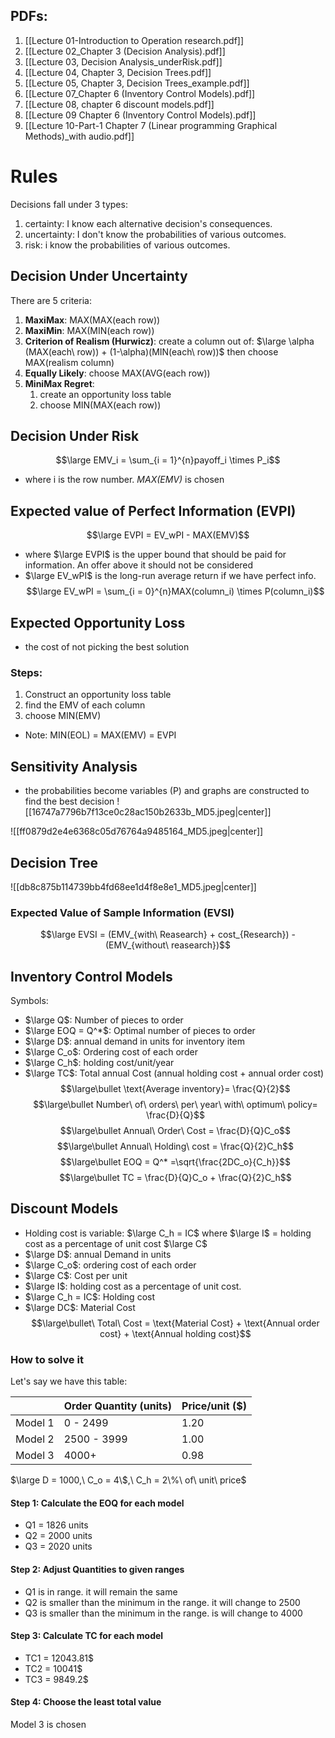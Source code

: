 ## PDFs:
1. [[Lecture 01-Introduction to Operation research.pdf]]
2. [[Lecture 02_Chapter 3 (Decision Analysis).pdf]]
3. [[Lecture 03, Decision Analysis_underRisk.pdf]]
4. [[Lecture 04, Chapter 3, Decision Trees.pdf]]
5. [[Lecture 05, Chapter 3, Decision Trees_example.pdf]]
6. [[Lecture 07_Chapter 6 (Inventory Control Models).pdf]]
7. [[Lecture 08, chapter 6 discount models.pdf]]
8. [[Lecture 09 Chapter 6 (Inventory Control Models).pdf]]
9. [[Lecture 10-Part-1 Chapter 7 (Linear programming  Graphical Methods)_with audio.pdf]]

# Rules
Decisions fall under 3 types:
1. certainty: I know each alternative decision's consequences.
2. uncertainty: I don't know the probabilities of various outcomes. 
3. risk: i know the probabilities of various outcomes.
## Decision Under Uncertainty
There are 5 criteria:
1. __MaxiMax__: MAX(MAX(each row))
2. __MaxiMin__: MAX(MIN(each row))
3. __Criterion of Realism (Hurwicz)__: create a column out of: $\large \alpha (MAX(each\ row)) + (1-\alpha)(MIN(each\ row))$ then choose MAX(realism column)
4. __Equally Likely__: choose MAX(AVG(each row))
5. __MiniMax Regret__: 
	1. create an opportunity loss table
	2. choose MIN(MAX(each row))
## Decision Under Risk
 $$\large EMV_i = \sum_{i = 1}^{n}payoff_i \times P_i$$
 * where i is the row number. _MAX(EMV)_ is chosen
## Expected value of Perfect Information (EVPI)
$$\large EVPI = EV_wPI - MAX(EMV)$$
* where $\large EVPI$ is the upper bound that should be paid for information. An offer above it should not be considered
* $\large EV_wPI$ is the long-run average return if we have perfect info.
$$\large EV_wPI = \sum_{i = 0}^{n}MAX(column_i) \times P(column_i)$$
## Expected Opportunity Loss
* the cost of not picking the best solution
### Steps:
1. Construct an opportunity loss table
2. find the EMV of each column
3. choose MIN(EMV)
* Note: MIN(EOL) = MAX(EMV) = EVPI 
## Sensitivity Analysis
* the probabilities become variables (P) and graphs are constructed to find the best decision
![[16747a7796b7f13ce0c28ac150b2633b_MD5.jpeg|center]]

![[ff0879d2e4e6368c05d76764a9485164_MD5.jpeg|center]]
## Decision Tree

![[db8c875b114739bb4fd68ee1d4f8e8e1_MD5.jpeg|center]]
### Expected Value of Sample Information (EVSI)
$$\large EVSI = (EMV_{with\ Reasearch} + cost_{Research}) - (EMV_{without\ reasearch})$$


## Inventory Control Models
Symbols:
* $\large Q$: Number of pieces to order
* $\large EOQ = Q^*$: Optimal number of pieces to order
* $\large D$: annual demand in units for inventory item
* $\large C_o$: Ordering cost of each order
* $\large C_h$: holding cost/unit/year
* $\large TC$: Total annual Cost (annual holding cost + annual order cost)
$$\large\bullet \text{Average inventory}= \frac{Q}{2}$$
$$\large\bullet Number\ of\ orders\ per\ year\ with\ optimum\ policy= \frac{D}{Q}$$
$$\large\bullet Annual\ Order\ Cost = \frac{D}{Q}C_o$$
$$\large\bullet Annual\ Holding\ cost = \frac{Q}{2}C_h$$
$$\large\bullet EOQ = Q^* =\sqrt{\frac{2DC_o}{C_h}}$$
$$\large\bullet TC = \frac{D}{Q}C_o + \frac{Q}{2}C_h$$
## Discount Models
* Holding cost is variable: $\large C_h = IC$ where $\large I$ = holding cost as a percentage of unit cost $\large C$
* $\large D$: annual Demand in units
* $\large C_o$: ordering cost of each order
* $\large C$: Cost per unit
* $\large I$: holding cost as a percentage of unit cost.
* $\large C_h = IC$: Holding cost
* $\large DC$: Material Cost
$$\large\bullet\ Total\ Cost = \text{Material Cost} + \text{Annual order cost} + \text{Annual holding cost}$$
### How to solve it
Let's say we have this table:

|         | Order Quantity (units) | Price/unit ($) |
| ------- | ---------------------- | -------------- |
| Model 1 | 0 - 2499               | 1.20           |
| Model 2 | 2500 - 3999            | 1.00           |
| Model 3 | 4000+                  | 0.98           |

$\large D = 1000,\ C_o = 4\$,\ C_h = 2\%\ of\ unit\ price$
#### Step 1: Calculate the EOQ for each model
* Q1 = 1826 units
* Q2 = 2000 units
* Q3 = 2020 units
#### Step 2: Adjust Quantities to given ranges
* Q1 is in range. it will remain the same
* Q2 is smaller than the minimum in the range. it will change to 2500
* Q3 is smaller than the minimum in the range. is will change to 4000
#### Step 3: Calculate TC for each model
* TC1 = 12043.81$
* TC2 = 10041$
* TC3 = 9849.2$
#### Step 4: Choose the least total value
Model 3 is chosen

